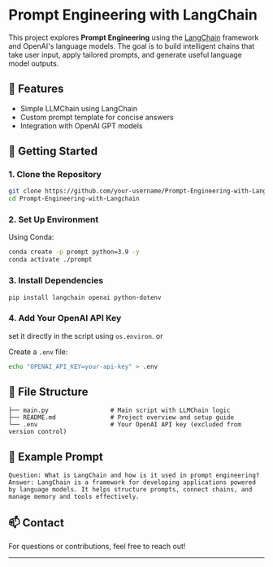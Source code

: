 # Prompt Engineering with LangChain

This project explores **Prompt Engineering** using the [LangChain](https://github.com/langchain-ai/langchain) framework and OpenAI's language models. The goal is to build intelligent chains that take user input, apply tailored prompts, and generate useful language model outputs.

## 🧠 Features
- Simple LLMChain using LangChain
- Custom prompt template for concise answers
- Integration with OpenAI GPT models

## 🚀 Getting Started

### 1. Clone the Repository
```bash
git clone https://github.com/your-username/Prompt-Engineering-with-Langchain.git
cd Prompt-Engineering-with-Langchain
```

### 2. Set Up Environment
Using Conda:
```bash
conda create -p prompt python=3.9 -y
conda activate ./prompt
```

### 3. Install Dependencies
```bash
pip install langchain openai python-dotenv
```

### 4. Add Your OpenAI API Key
set it directly in the script using `os.environ`.
or  

Create a `.env` file:
```bash
echo "OPENAI_API_KEY=your-api-key" > .env
```



## 📄 File Structure
```
├── main.py                 # Main script with LLMChain logic
├── README.md               # Project overview and setup guide
└── .env                    # Your OpenAI API key (excluded from version control)
```

## 📌 Example Prompt
```
Question: What is LangChain and how is it used in prompt engineering?
Answer: LangChain is a framework for developing applications powered by language models. It helps structure prompts, connect chains, and manage memory and tools effectively.
```

## 📫 Contact
For questions or contributions, feel free to reach out!

---

